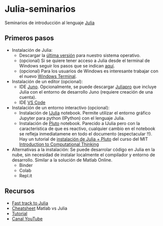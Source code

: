 # Julia-seminarios

Seminarios de introducción al lenguaje [Julia](https://julialang.org/)

## Primeros pasos

- Instalación de Julia:
  - Descargar la [última versión](https://julialang.org/downloads/) para nuestro sistema operativo.
  - (opcional) Si se quiere tener acceso a Julia desde el terminal de Windows seguir los pasos que se indican [aquí](https://julialang.org/downloads/platform/#windows).
  - (opcional) Para los usuarios de Windows es interesante trabajar con el nuevo [Windows Terminal](https://www.microsoft.com/es-es/p/windows-terminal/9n0dx20hk701?rtc=1&activetab=pivot:overviewtab).
- Instalación de un editor (opcional):
  - IDE [Juno](https://junolab.org/). Opcionalmente, se puede descargar [Juliapro](https://juliacomputing.com/products/juliapro/) que incluye Julia con el entorno de desarrollo Juno (requiere creación de una cuenta).
  - IDE [VS Code](https://code.visualstudio.com/)
- Instalación de un entorno interactivo (opcional):
  - Instalación de [IJulia](https://github.com/JuliaLang/IJulia.jl) notebook. Permite utilizar el entorno gráfico Jupyter para python (IPython) con el lenguaje Julia. 
  - Instalación de [Pluto](https://github.com/fonsp/Pluto.jl/blob/master/README.md) notebook. Parecido a IJulia pero con la característica de que es reactivo, cualquier cambio en el notebook se refleja inmediatamene en todo el documento (espectacular !!). Hay un tutorial de [instalación de Julia + Pluto](https://computationalthinking.mit.edu/Fall20/installation/) del curso del MIT [Introduction to Computational Thinking](https://computationalthinking.mit.edu/Fall20/)
- Alternativas a la instalación:
Se puede desarrolar código en Julia en la nube, sin necesidad de instalar localmente el compilador y entorno de desarrollo. Similar a la solución de Matlab Online.
  - Binder
  - Colab
  - Repl.it

## Recursos

- [Fast track to Julia](https://juliadocs.github.io/Julia-Cheat-Sheet/)
- [Cheatsheet](https://cheatsheets.quantecon.org/) Matlab vs Julia
- [Tutorial](https://syl1.gitbook.io/julia-language-a-concise-tutorial/)
- [Canal YouTube](https://www.youtube.com/channel/UC9IuUwwE2xdjQUT_LMLONoA/playlists)
